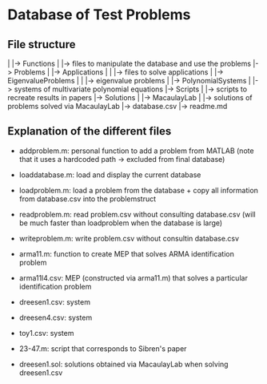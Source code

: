 # Database of Test Problems

## File structure
|
|-> Functions
|	|-> files to manipulate the database and use the problems
|-> Problems
|	|-> Applications
|	|	|-> files to solve applications
|	|-> EigenvalueProblems
|	|	|-> eigenvalue problems
|	|-> PolynomialSystems
|		|-> systems of multivariate polynomial equations
|-> Scripts
| 	|-> scripts to recreate results in papers
|-> Solutions
| 	|-> MacaulayLab
|		|-> solutions of problems solved via MacaulayLab
|-> database.csv
|-> readme.md

## Explanation of the different files
- addproblem.m: personal function to add a problem from MATLAB (note that it uses a hardcoded path -> excluded from final database)
- loaddatabase.m: load and display the current database
- loadproblem.m: load a problem from the database + copy all information from database.csv into the problemstruct
- readproblem.m: read problem.csv without consulting database.csv (will be much faster than loadproblem  when the database is large)
- writeproblem.m: write problem.csv without consultin database.csv

- arma11.m: function to create MEP that solves ARMA identification problem

- arma11l4.csv: MEP (constructed via arma11.m) that solves a particular identification problem
- dreesen1.csv: system
- dreesen4.csv: system
- toy1.csv: system

- 23-47.m: script that corresponds to Sibren's paper

- dreesen1.sol: solutions obtained via MacaulayLab when solving dreesen1.csv
